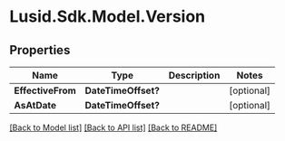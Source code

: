 
# Lusid.Sdk.Model.Version

## Properties

Name | Type | Description | Notes
------------ | ------------- | ------------- | -------------
**EffectiveFrom** | **DateTimeOffset?** |  | [optional] 
**AsAtDate** | **DateTimeOffset?** |  | [optional] 

[[Back to Model list]](../README.md#documentation-for-models)
[[Back to API list]](../README.md#documentation-for-api-endpoints)
[[Back to README]](../README.md)

